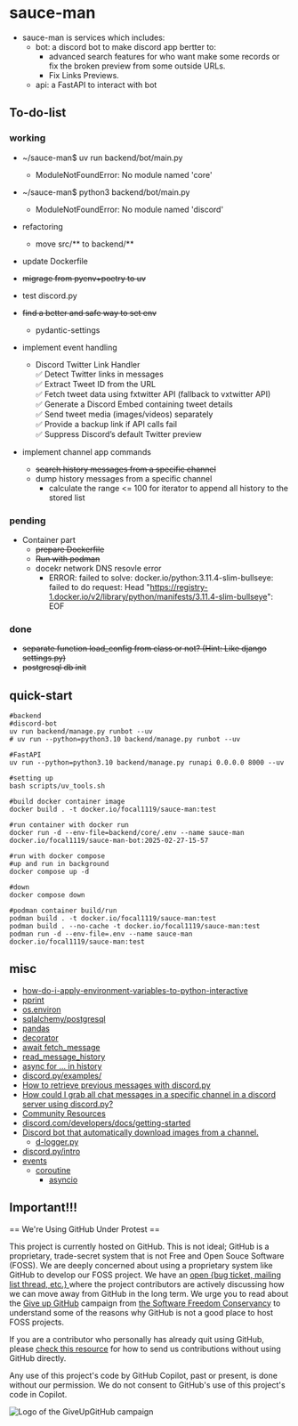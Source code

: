 # sauce-man

* sauce-man is services which includes:
    * bot: a discord bot to make discord app bertter to:
        * advanced search features for who want make some records or fix the broken preview from some outside URLs.
        * Fix Links Previews.
    * api: a FastAPI to interact with bot        

## To-do-list

### working

* ~/sauce-man$ uv run backend/bot/main.py
    * ModuleNotFoundError: No module named 'core'
* ~/sauce-man$ python3 backend/bot/main.py
    * ModuleNotFoundError: No module named 'discord'

* refactoring
    * move src/** to backend/**
* update Dockerfile
* ~~migrage from pyenv+poetry to uv~~
* test discord.py
* ~~find a better and safe way to set env~~
    * pydantic-settings
* implement event handling
    * Discord Twitter Link Handler<br>
        ✅ Detect Twitter links in messages<br>
        ✅ Extract Tweet ID from the URL<br>
        ✅ Fetch tweet data using fxtwitter API (fallback to vxtwitter API)<br>
        ✅ Generate a Discord Embed containing tweet details<br>
        ✅ Send tweet media (images/videos) separately<br>
        ✅ Provide a backup link if API calls fail<br>
        ✅ Suppress Discord’s default Twitter preview<br>
* implement channel app commands
    * ~~search history messages from a specific channel~~
    * dump history messages from a specific channel
        * calculate the range <= 100 for iterator to append all history to the stored list

### pending

* Container part
    * ~~prepare Dockerfile~~
    * ~~Run with podman~~
    * docekr network DNS resovle error
        * ERROR: failed to solve: docker.io/python:3.11.4-slim-bullseye: failed to do request: Head "https://registry-1.docker.io/v2/library/python/manifests/3.11.4-slim-bullseye": EOF

### done

* ~~separate function load_config from class or not? (Hint: Like django settings.py)~~
* ~~postgresql db init~~

## quick-start

```shell
#backend
#discord-bot
uv run backend/manage.py runbot --uv
# uv run --python=python3.10 backend/manage.py runbot --uv

#FastAPI
uv run --python=python3.10 backend/manage.py runapi 0.0.0.0 8000 --uv

#setting up 
bash scripts/uv_tools.sh

#build docker container image
docker build . -t docker.io/focal1119/sauce-man:test

#run container with docker run
docker run -d --env-file=backend/core/.env --name sauce-man docker.io/focal1119/sauce-man-bot:2025-02-27-15-57

#run with docker compose
#up and run in background
docker compose up -d

#down
docker compose down

#podman container build/run
podman build . -t docker.io/focal1119/sauce-man:test
podman build . --no-cache -t docker.io/focal1119/sauce-man:test
podman run -d --env-file=.env --name sauce-man docker.io/focal1119/sauce-man:test
```

## misc

* [how-do-i-apply-environment-variables-to-python-interactive](https://stackoverflow.com/questions/73858371/how-do-i-apply-environment-variables-to-python-interactive)
* [pprint](https://docs.python.org/3.11/library/pprint.html)
* [os.environ](https://docs.python.org/3/library/os.html#os.environ)
* [sqlalchemy/postgresql](https://docs.sqlalchemy.org/en/20/dialects/postgresql.html)
* [pandas](https://pandas.pydata.org/)
* [decorator](https://docs.python.org/3/glossary.html#term-decorator)
* [await fetch_message](https://discordpy.readthedocs.io/en/latest/api.html#discord.TextChannel.fetch_message)
* [read_message_history](https://discordpy.readthedocs.io/en/latest/api.html?highlight=history#discord.Permissions.read_message_history)
* [async for ... in history](https://discordpy.readthedocs.io/en/latest/api.html?highlight=history#discord.User.history)
* [discord.py/examples/](https://github.com/Rapptz/discord.py/tree/master/examples)
* [How to retrieve previous messages with discord.py](https://stackoverflow.com/questions/64995479/how-to-retrieve-previous-messages-with-discord-py)
* [How could I grab all chat messages in a specific channel in a discord server using discord.py?](https://stackoverflow.com/questions/64211658/how-could-i-grab-all-chat-messages-in-a-specific-channel-in-a-discord-server-usi)
* [Community Resources](https://discord.com/developers/docs/topics/community-resources#community-resources)
* [discord.com/developers/docs/getting-started](https://discord.com/developers/docs/getting-started)
* [Discord bot that automatically download images from a channel.](https://www.reddit.com/r/Discord_Bots/comments/pdz8kp/discord_bot_that_automatically_download_images/)
    * [d-logger.py](https://github.com/therealOri/d-logger/blob/main/d-logger.py)
* [discord.py/intro](https://discordpy.readthedocs.io/en/latest/intro.html)
* [events](https://discordpy.readthedocs.io/en/latest/api.html#event-reference)
    * [coroutine](https://docs.python.org/3/library/asyncio-task.html#coroutine)
        * [asyncio](https://docs.python.org/3.8/library/asyncio.html)

## Important!!!

== We're Using GitHub Under Protest ==

This project is currently hosted on GitHub.  This is not ideal; GitHub is a
proprietary, trade-secret system that is not Free and Open Souce Software
(FOSS).  We are deeply concerned about using a proprietary system like GitHub
to develop our FOSS project.  We have an
[open {bug ticket, mailing list thread, etc.} ](INSERT_LINK) where the
project contributors are actively discussing how we can move away from GitHub
in the long term.  We urge you to read about the
[Give up GitHub](https://GiveUpGitHub.org) campaign from
[the Software Freedom Conservancy](https://sfconservancy.org) to understand
some of the reasons why GitHub is not a good place to host FOSS projects.

If you are a contributor who personally has already quit using GitHub, please
[check this resource](INSERT_LINK) for how to send us contributions without
using GitHub directly.

Any use of this project's code by GitHub Copilot, past or present, is done
without our permission.  We do not consent to GitHub's use of this project's
code in Copilot.

![Logo of the GiveUpGitHub campaign](https://sfconservancy.org/img/GiveUpGitHub.png)